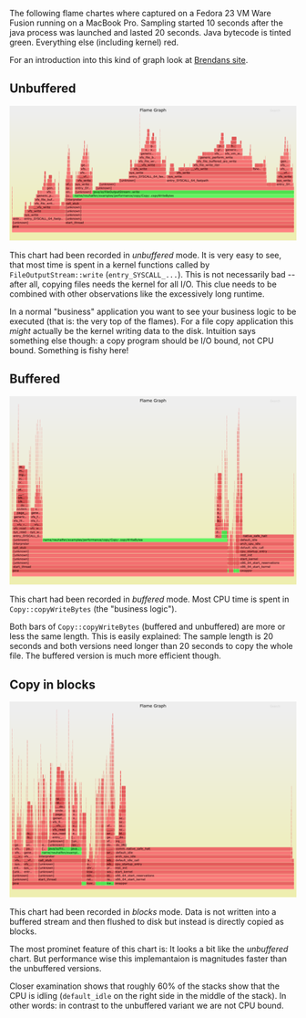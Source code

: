 The following flame chartes where captured on a Fedora 23 VM Ware Fusion running on a MacBook Pro. Sampling started 10 seconds after the java process was launched and lasted 20 seconds. Java bytecode is tinted green. Everything else (including kernel) red.

For an introduction into this kind of graph look at [Brendans site](https://github.com/brendangregg/FlameGraph).


## Unbuffered
[![unbuffered](unbuffered.png)](unbuffered.svg)

This chart had been recorded in _unbuffered_ mode. It is very easy to see, that most time is spent in a kernel functions called by `FileOutputStream::write` (`entry_SYSCALL_...`).  This is not necessarily bad -- after all, copying files needs the kernel for all I/O. This clue needs to be combined with other observations like the excessively long runtime.

In a normal "business" application you want to see your business logic to be executed (that is: the very top of the flames). For a file copy application this _might_ actually be the kernel writing data to the disk. Intuition says something else though: a copy program should be I/O bound, not CPU bound. Something is fishy here!

## Buffered
[![buffered](buffered.png)](buffered.svg)

This chart had been recorded in _buffered_ mode.  Most CPU time is spent in `Copy::copyWriteBytes` (the "business logic").

Both bars of `Copy::copyWriteBytes` (buffered and unbuffered) are more or less the same length. This is easily explained: The sample length is 20 seconds and both versions need longer than 20 seconds to copy the whole file. The buffered version is much more efficient though.

## Copy in blocks
[![in blocks](in_blocks.png)](in_blocks.svg)

This chart had been recorded in _blocks_ mode.  Data is not written into a buffered stream and then flushed to disk but instead is directly copied as blocks.

The most prominet feature of this chart is: It looks a bit like the _unbuffered_ chart. But performance wise this implemantaion is magnitudes faster than the unbuffered versions.

Closer examination shows that roughly 60% of the stacks show that the CPU is idling (`default_idle` on the right side in the middle of the stack).  In other words: in contrast to the unbuffered variant we are not CPU bound.
